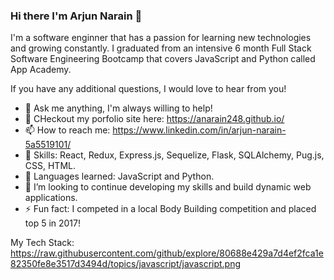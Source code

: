 ### Hi there I'm Arjun Narain 👋

I'm a software enginner that has a passion for learning new technologies and growing constantly. I graduated from an intensive 6 month Full Stack Software Engineering Bootcamp that covers JavaScript and Python called App Academy.

If you have any additional questions, I would love to hear from you! 

- 💬 Ask me anything, I'm always willing to help!
- 🔭 CHeckout my porfolio site here: https://anarain248.github.io/
- 📫 How to reach me: https://www.linkedin.com/in/arjun-narain-5a5519101/
- 🌱 Skills: React, Redux, Express.js, Sequelize, Flask, SQLAlchemy, Pug.js, CSS, HTML.
- 🥅 Languages learned: JavaScript and Python.
- 👯 I’m looking to continue developing my skills and build dynamic web applications. 
- ⚡ Fun fact: I competed in a local Body Building competition and placed top 5 in 2017! 

My Tech Stack: 
https://raw.githubusercontent.com/github/explore/80688e429a7d4ef2fca1e82350fe8e3517d3494d/topics/javascript/javascript.png

